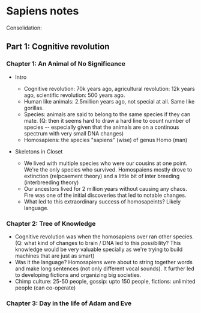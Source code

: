 # Sapiens notes


Consolidation:
## Part 1: Cognitive revolution

### Chapter 1: An Animal of No Significance

- Intro
	- Cognitive revolution: 70k years ago, agricultural revolution: 12k years ago, scientific revolution: 500 years ago.
	- Human like animals: 2.5million years ago, not special at all. Same like gorillas. 
	- Species: animals are said to belong to the same species if they can mate. (Q: then it seems hard to draw a hard line to count number of species -- especially given that the animals are on a continous spectrum with very small DNA changes)
	- Homosapiens: the species "sapiens" (wise) of genus Homo (man)

- Skeletons in Closet
	- We lived with multiple species who were our cousins at one point. We're the only species who survived. Homospaiens mostly drove to extinction (relpcaement theory) and a little bit of inter breeding (interbreeding theory)
	- Our ancestors lived for 2 million years without causing any chaos. Fire was one of the initial discoveries that led to notable changes.
	- What led to this extraordinary success of homosapeints? Likely language. 

### Chapter 2: Tree of Knowledge

- Cognitive revolution was when the homosapiens over ran other species. (Q: what kind of changes to brain / DNA led to this possibility? This knowledge would be very valuable specially as we're trying to build machines that are just as smart)
- Was it the language? Homosapiens were about to string together words and make long sentences (not only different vocal sounds). It further led to developing fictions and organizing big societies.
- Chimp culture: 25-50 people, gossip: upto 150 people, fictions: unlimited people (can co-operate)

### Chapter 3: Day in the life of Adam and Eve


